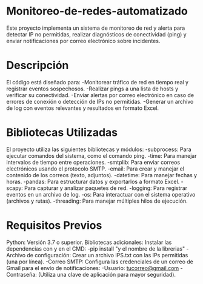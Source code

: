 # Monitoreo-de-redes-automatizado
Este proyecto implementa un sistema de monitoreo de red y alerta para detectar IP no permitidas, realizar diagnósticos de conectividad (ping) y enviar notificaciones por correo electrónico sobre incidentes.

# Descripción
El código está diseñado para:
-Monitorear tráfico de red en tiempo real y registrar eventos sospechosos.
-Realizar pings a una lista de hosts y verificar su conectividad.
-Enviar alertas por correo electrónico en caso de errores de conexión o detección de IPs no permitidas.
-Generar un archivo de log con eventos relevantes y resultados en formato Excel.

# Bibliotecas Utilizadas
El proyecto utiliza las siguientes bibliotecas y módulos:
-subprocess: Para ejecutar comandos del sistema, como el comando ping.
-time: Para manejar intervalos de tiempo entre operaciones.
-smtplib: Para enviar correos electrónicos usando el protocolo SMTP.
-email: Para crear y manejar el contenido de los correos (texto, adjuntos).
-datetime: Para manejar fechas y horas.
-pandas: Para estructurar datos y exportarlos a formato Excel.
-scapy: Para capturar y analizar paquetes de red.
-logging: Para registrar eventos en un archivo de log.
-os: Para interactuar con el sistema operativo (archivos y rutas).
-threading: Para manejar múltiples hilos de ejecución.

# Requisitos Previos
Python: Versión 3.7 o superior.
Bibliotecas adicionales: Instalar las dependencias con y en el CMD:
-pip install "y el nombre de la librerias"
-Archivo de configuración: Crear un archivo IPS.txt con las IPs permitidas (una por línea).
-Correo SMTP: Configura las credenciales de un correo de Gmail para el envío de notificaciones:
-Usuario: tucorreo@gmail.com
-Contraseña: (Utiliza una clave de aplicación para mayor seguridad).
